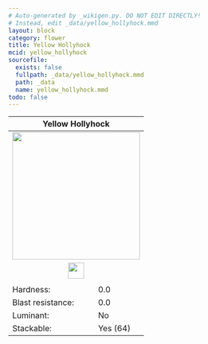 ```yaml
---
# Auto-generated by _wikigen.py. DO NOT EDIT DIRECTLY!
# Instead, edit _data/yellow_hollyhock.mmd
layout: block
category: flower
title: Yellow Hollyhock
mcid: yellow_hollyhock
sourcefile:
  exists: false
  fullpath: _data/yellow_hollyhock.mmd
  path: _data
  name: yellow_hollyhock.mmd
todo: false
---
```


<table class="block-info"><thead><tr>
<th colspan=2>Yellow Hollyhock</th>
</tr></thead><tbody>
<tr><td colspan=2 class="cell-image-big" style="text-align:center"><img onerror="this.src={{ "/img/missing_lg.png" | relative_url | jsonify | escape }}" src="/allotment/img/textures/allotment/yellow_hollyhock.png" width="256" height="256" alt="" class="preview-icon"></td></tr>
<tr><td colspan=2 class="cell-image-small" style="text-align:center"><img onerror="this.src={{ "/img/missing.png" | relative_url | jsonify | escape }}" src="/allotment/img/inventory_textures/allotment/yellow_hollyhock.png" width="32" height="32" alt="" class="inventory-icon"></td></tr>
<tr><td colspan=2 style="text-align:center"><span class="tool-info tool-none tool-level-0" title="Does not require or break faster with any tool"></span></td></tr>
<tr><td>Hardness:</td><td>0.0</td></tr>
<tr><td>Blast resistance:</td><td>0.0</td></tr>
<tr><td>Luminant:</td><td>No</td></tr>
<tr><td>Stackable:</td><td>Yes (64)</td></tr>
</tbody></table>

